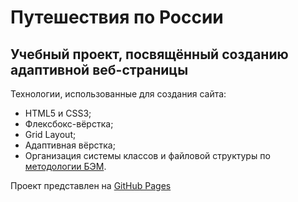 # Путешествия по России

## Учебный проект, посвящённый созданию адаптивной веб-страницы

Технологии, использованные для создания сайта:
* HTML5 и CSS3;
* Флексбокс-вёрстка;
* Grid Layout;
* Адаптивная вёрстка;
* Организация системы классов и файловой структуры по [методологии БЭМ](https://ru.bem.info/methodology/quick-start/).

Проект представлен на [GitHub Pages](https://ev-cherkovskiy.github.io/russian-travel/)